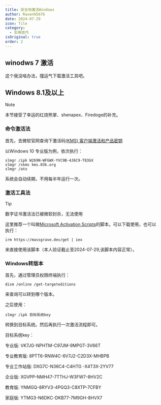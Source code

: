 ```yaml
---
title: 安全地激活Windows
author: Raven95676
date: 2024-07-29
icon: file
category:
  - 实用技巧
isOriginal: true
order: 2
---
```


## winodws 7 激活

这个我没啥办法，撞运气下载激活工具吧。

## Windows 8.1及以上

> [!note]
> 本节接受了幸运的红烧熊掌、shenapex、Firedoge的补充。

### 命令激活法

首先，去微软官网查询下激活码[(KMS) 客户端激活和产品密钥](https://learn.microsoft.com/zh-cn/windows-server/get-started/kms-client-activation-keys)

以Windows 10 专业版为例，依次执行：

```shell
slmgr /ipk W269N-WFGWX-YVC9B-4J6C9-T83GX
slmgr /skms kms.03k.org
slmgr /ato
```

系统会自动续期，不用每半年运行一次。

### 激活工具法

> [!tip]
> 数字证书激活法已被微软封杀，无法使用

这里推荐一个叫做[Microsoft Activation Scripts](https://github.com/elitekamrul/MAS)的脚本。可以下载使用，也可以执行：

```shell
irm https://massgrave.dev/get | iex
```

来直接使用该脚本（本人验证截止至2024-07-29,该脚本内容正常）。

### Windows转版本

首先，通过管理员权限终端执行：

```shell
dism /online /get-targeteditions
```

来查询可以转到哪个版本。

之后使用：

```shell
slmgr /ipk 目标系统key
```

转换到目标系统。然后再执行一次激活流程即可。

目标系统key：

专业版: VK7JG-NPHTM-C97JM-9MPGT-3V66T

专业教育版: 8PTT6-RNW4C-6V7J2-C2D3X-MHBPB

专业工作站版: DXG7C-N36C4-C4HTG -X4T3X-2YV77

企业版: XGVPP-NMH47-7TTHJ-W3FW7-8HV2C

教育版: YNMGQ-8RYV3-4PGQ3-C8XTP-7CFBY

家庭版: YTMG3-N6DKC-DKB77-7M9GH-8HVX7
